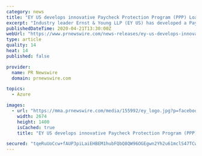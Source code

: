 ```yaml
---
category: news
title: "EY US develops innovative Paycheck Protection Program (PPP) Loan Forgiveness Platform using Microsoft cloud"
excerpt: "Industry leader Ernst & Young LLP (EY US) has developed a Paycheck Protection Program (PPP) Loan Forgiveness Platform to address the complex challenges banks face and bring certainty to their small business clients - Integration of EY industry experience and knowledge with Microsoft technologies delivers an open and flexible solution to address ..."
publishedDateTime: 2020-04-21T13:30:00Z
webUrl: "https://www.prnewswire.com/news-releases/ey-us-develops-innovative-paycheck-protection-program-ppp-loan-forgiveness-platform-using-microsoft-cloud-301044394.html"
type: article
quality: 14
heat: 14
published: false

provider:
  name: PR Newswire
  domain: prnewswire.com

topics:
  - Azure

images:
  - url: "https://mma.prnewswire.com/media/155992/ey_logo.jpg?p=facebook"
    width: 2674
    height: 1400
    isCached: true
    title: "EY US develops innovative Paycheck Protection Program (PPP) Loan Forgiveness Platform using Microsoft cloud"

secured: "tqeRuUoCcw+fAUP3piLaiEHBEM1hubFQbQ8QW96OGEgwn2Yh2u61mclS47TCw1rFHjkiBMzVD3K4sCAesjZfNLBaNeXS8GRhZn4TUSz79AKj8Vv6BGS6Udoz+hsBWOXIQRd8I3EQuOaxjKH5FTvX9YF2xyHy/7BLH2urEqLJ7koofo3fGgPzQnY04HJ4GaSskcgTgQotlJVZzQ3sTSQLiYFpglGfgAEVNLKFY8fg9zVzWaNZeDD5c8AJBj0To66G2Ly2472HKyQ10C4SWSpES2KdSJZGV5WYqJUSpaIOufzifohECNWYkhx/5sYvz2leGZzmOXh0qzUbJ9wUUuwFCijfKGt08pDZZxX8V6qgkdWwABwD+V1TcP74MhxmA4ngjyAdbQl1wBO5QCL57LofUCIjaIVP0jDKnJF+pLeoEwS5pPz7HRuM49fQ5KXxLC1tV68RitmPLFBq7uqnRPz84HItOcr+4Nj8GX+PKaDqlgQ=;kQ6Mk4TVI5pCn01oUI1kWw=="
---
```


